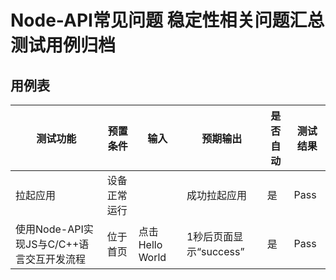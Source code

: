 # Node-API常见问题 稳定性相关问题汇总测试用例归档

## 用例表

| 测试功能                                  | 预置条件     | 输入            | 预期输出               | 是否自动 | 测试结果 |
| ----------------------------------------- | ------------ | --------------- | ---------------------- | -------- | -------- |
| 拉起应用                                  | 设备正常运行 |                 | 成功拉起应用           | 是       | Pass     |
| 使用Node-API实现JS与C/C++语言交互开发流程 | 位于首页     | 点击Hello World | 1秒后页面显示“success” | 是       | Pass     |